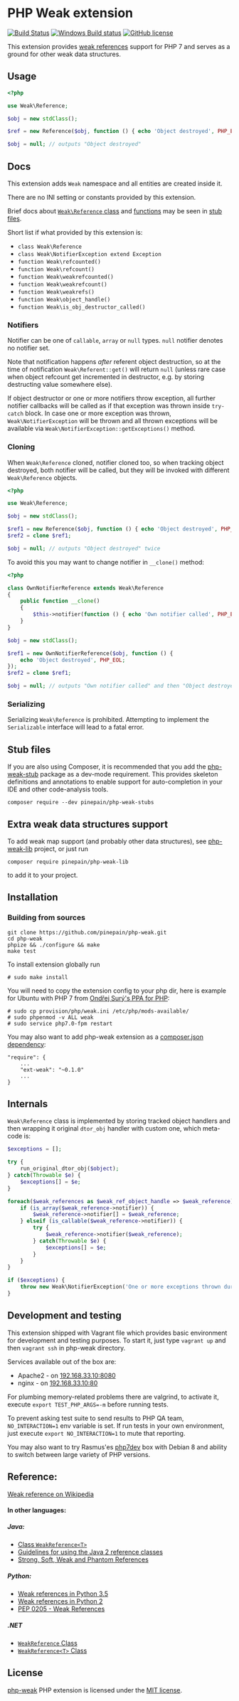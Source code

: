 # PHP Weak extension

[![Build Status](https://travis-ci.org/pinepain/php-weak.svg)](https://travis-ci.org/pinepain/php-weak)
[![Windows Build status](https://ci.appveyor.com/api/projects/status/7r07eydi6c3lj36a/branch/master?svg=true)](https://ci.appveyor.com/project/pinepain/php-weak)
[![GitHub license](https://img.shields.io/badge/license-MIT-blue.svg)](https://raw.githubusercontent.com/pinepain/php-weak/master/LICENSE)

This extension provides [weak references](https://en.wikipedia.org/wiki/Weak_reference) support for PHP 7 and serves
as a ground for other weak data structures.


## Usage

```php
<?php

use Weak\Reference;

$obj = new stdClass();

$ref = new Reference($obj, function () { echo 'Object destroyed', PHP_EOL; });

$obj = null; // outputs "Object destroyed"
```

    
## Docs

This extension adds `Weak` namespace and all entities are created inside it.

There are no INI setting or constants provided by this extension.

Brief docs about [`Weak\Reference` class](./stubs/weak/Reference.php) and [functions](./stubs/weak/functions.php)
may be seen in [stub files](./stubs/weak).

Short list if what provided by this extension is:

  - `class Weak\Reference`
  - `class Weak\NotifierException extend Exception`
  - `function Weak\refcounted()`
  - `function Weak\refcount()`
  - `function Weak\weakrefcounted()`
  - `function Weak\weakrefcount()`
  - `function Weak\weakrefs()`
  - `function Weak\object_handle()`
  - `function Weak\is_obj_destructor_called()`


### Notifiers

Notifier can be one of `callable`, `array` or `null` types. `null` notifier denotes no notifier set.

Note that notification happens *after* referent object destruction, so at the time of notification `Weak\Referent::get()` 
will return `null` (unless rare case when object refcount get incremented in destructor, e.g. by storing destructing value
somewhere else).

If object destructor or one or more notifiers throw exception, all further notifier callbacks will be called as if
that exception was thrown inside `try-catch` block. In case one or more exception was thrown, `Weak\NotifierException`
will be thrown and all thrown exceptions will be available via `Weak\NotifierException::getExceptions()` method.


### Cloning
 
When `Weak\Reference` cloned, notifier cloned too, so when tracking object destroyed, both notifier will be called, but
they will be invoked with different `Weak\Reference` objects.

```php
<?php

use Weak\Reference;

$obj = new stdClass();

$ref1 = new Reference($obj, function () { echo 'Object destroyed', PHP_EOL; });
$ref2 = clone $ref1;

$obj = null; // outputs "Object destroyed" twice
```

To avoid this you may want to change notifier in `__clone()` method:

```php
<?php

class OwnNotifierReference extends Weak\Reference
{
    public function __clone()
    {
        $this->notifier(function () { echo 'Own notifier called', PHP_EOL;});
    }
}

$obj = new stdClass();

$ref1 = new OwnNotifierReference($obj, function () {
    echo 'Object destroyed', PHP_EOL;
});
$ref2 = clone $ref1;

$obj = null; // outputs "Own notifier called" and then "Object destroyed"
```


### Serializing

Serializing `Weak\Reference` is prohibited. Attempting to implement the `Serializable` interface will lead to a
fatal error.


## Stub files

If you are also using Composer, it is recommended that you add the [php-weak-stub](https://github.com/pinepain/php-weak-stubs)
package as a dev-mode requirement. This provides skeleton definitions and annotations to enable support for auto-completion
in your IDE and other code-analysis tools.

    composer require --dev pinepain/php-weak-stubs


## Extra weak data structures support

To add weak map support (and probably other data structures), see [php-weak-lib](https://github.com/pinepain/php-weak-lib)
project, or just run

    composer require pinepain/php-weak-lib

to add it to your project.


## Installation

### Building from sources

    git clone https://github.com/pinepain/php-weak.git
    cd php-weak
    phpize && ./configure && make
    make test

To install extension globally run 
    
    # sudo make install

You will need to copy the extension config to your php dir, here is example for Ubuntu with PHP 7 from
[Ondřej Surý's PPA for PHP](https://launchpad.net/~ondrej/+archive/ubuntu/php):
   
    # sudo cp provision/php/weak.ini /etc/php/mods-available/
    # sudo phpenmod -v ALL weak
    # sudo service php7.0-fpm restart

You may also want to add php-weak extension as a [composer.json dependency](https://getcomposer.org/doc/02-libraries.md#platform-packages):

    "require": {
        ...
        "ext-weak": "~0.1.0"
        ...
    }


## Internals

`Weak\Reference` class is implemented by storing tracked object handlers and then wrapping it original `dtor_obj` handler 
with custom one, which meta-code is:

```php
$exceptions = [];

try {
    run_original_dtor_obj($object);
} catch(Throwable $e) {
    $exceptions[] = $e;
}

foreach($weak_references as $weak_ref_object_handle => $weak_reference) {
    if (is_array($weak_reference->notifier)) {
        $weak_reference->notifier[] = $weak_reference;
    } elseif (is_callable($weak_reference->notifier)) {
        try {
            $weak_reference->notifier($weak_reference);
        } catch(Throwable $e) {
            $exceptions[] = $e;
        }
    }
}

if ($exceptions) {
    throw new Weak\NotifierException('One or more exceptions thrown during notifiers calling', $exceptions);
}
```

## Development and testing

This extension shipped with Vagrant file which provides basic environment for development and testing purposes. 
To start it, just type `vagrant up` and then `vagrant ssh` in php-weak directory.

Services available out of the box are:

 - Apache2 - on [192.168.33.10:8080](http://192.168.33.102:8080)
 - nginx - on [192.168.33.10:80](http://192.168.33.102:80)

For plumbing memory-related problems there are valgrind, to activate it, execute `export TEST_PHP_ARGS=-m` before running tests.

To prevent asking test suite to send results to PHP QA team, `NO_INTERACTION=1` env variable is set. If run tests in your
own environment, just execute `export NO_INTERACTION=1` to mute that reporting.

You may also want to try Rasmus'es [php7dev](https://github.com/rlerdorf/php7dev) box with Debian 8 and ability to switch
between large variety of PHP versions.

## Reference:
 
  [Weak reference on Wikipedia](https://en.wikipedia.org/wiki/Weak_reference)

#### In other languages:

##### Java:

  - [Class `WeakReference<T>`](https://docs.oracle.com/javase/7/docs/api/java/lang/ref/WeakReference.html)
  - [Guidelines for using the Java 2 reference classes](http://www.ibm.com/developerworks/library/j-refs/)
  - [Strong, Soft, Weak and Phantom References](http://neverfear.org/blog/view/150/Strong_Soft_Weak_and_Phantom_References_Java)

##### Python:
    
  - [Weak references in Python 3.5](https://docs.python.org/3.5/library/weakref.html)
  - [Weak references in Python 2](https://docs.python.org/2/library/weakref.html)
  - [PEP 0205 - Weak References](https://www.python.org/dev/peps/pep-0205)

##### .NET

  - [`WeakReference` Class](https://msdn.microsoft.com/en-us/library/system.weakreference.aspx)
  - [`WeakReference<T>` Class](https://msdn.microsoft.com/en-us/library/gg712738%28v=vs.110%29.aspx)

## License

[php-weak](https://github.com/pinepain/php-weak) PHP extension is licensed under the [MIT license](http://opensource.org/licenses/MIT).
